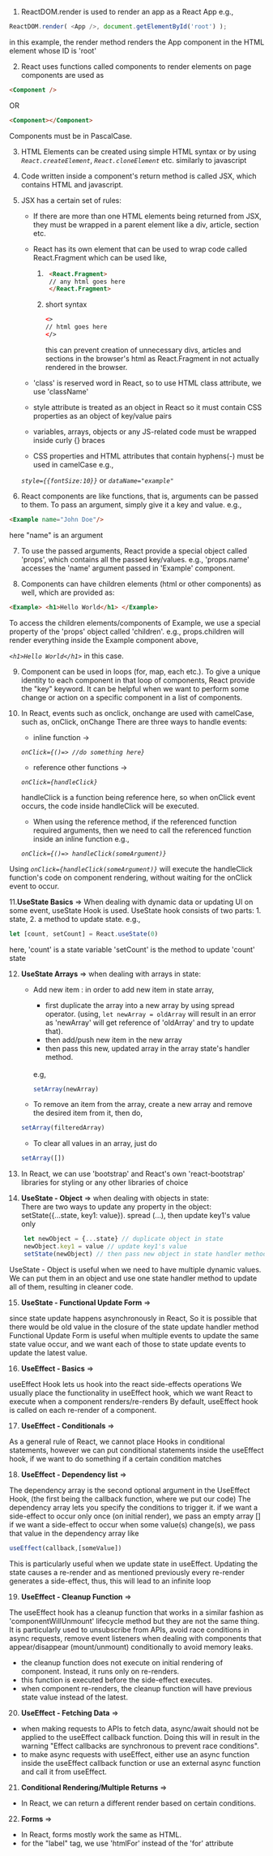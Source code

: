 <!-- prettier-ignore -->
1.  ReactDOM.render is used to render an app as a React App e.g.,

```javascript
ReactDOM.render( <App />, document.getElementById('root') );
```
in this example, the render method renders the App component in the HTML element whose ID is 'root'

2.  React uses functions called components to render elements on page components are used as

```HTML
<Component />
```
OR
```HTML
<Component></Component>
```

Components must be in PascalCase.

3.  HTML Elements can be created using simple HTML syntax or by using _`React.createElement`_, _`React.cloneElement`_ etc. similarly to javascript

4.  Code written inside a component's return method is called JSX, which contains HTML and javascript.

5.  JSX has a certain set of rules: 
    - If there are more than one HTML elements being returned from JSX, they must be wrapped in a parent element like a div, article, section etc. 
    - React has its own element that can be used to wrap code called React.Fragment which can be used like,

        1. ```HTML
            <React.Fragment>
            // any html goes here 
            </React.Fragment>
            ```

        2. short syntax
        
            ```HTML
            <>
            // html goes here
            </>
            ```          
            this can prevent creation of unnecessary divs, articles and sections in the browser's html as React.Fragment in not actually rendered in the browser.

    - 'class' is reserved word in React, so to use HTML class attribute, we use 'className' 
    - style attribute is treated as an object in React so it must contain CSS properties as an object of key/value pairs
    - variables, arrays, objects or any JS-related code must be wrapped inside curly {} braces 
    - CSS properties and HTML attributes that contain hyphens(-) must be used in camelCase
    e.g.,
    
    _`style={{fontSize:10}}`_ 
    or
    _`dataName="example"`_

6.  React components are like functions, that is, arguments can be passed to them. To pass an argument, simply give it a key and value.
e.g., 

```HTML
<Example name="John Doe"/>
```

here "name" is an argument

7.  To use the passed arguments, React provide a special object called 'props', which contains all the passed key/values. e.g., 'props.name' accesses the 'name' argument passed in 'Example' component.

8.  Components can have children elements (html or other components) as well, which are provided as:

```HTML
<Example> <h1>Hello World</h1> </Example>
```
To access the children elements/components of Example, we use a special property of the 'props' object called 'children'. e.g., props.children will render everything inside the Example component above,

_`<h1>Hello World</h1>`_ in this case.

9.  Component can be used in loops (for, map, each etc.). To give a unique identity to each component in that loop of components, React provide the "key" keyword. It can be helpful when we want to perform some change or action on a specific component in a list of components.

10. In React, events such as onclick, onchange are used with camelCase, such as, onClick, onChange There are three ways to handle events: 
    - inline function ->
    
    _`onClick={()=> //do something here}`_
    
    - reference other functions ->
    
    _`onClick={handleClick}`_
    
    handleClick is a function being reference here, so when onClick event occurs, the code inside handleClick will be executed.
    - When using the reference method, if the referenced function required arguments, then we need to call the referenced function inside an inline function
    e.g.,
    
    _`onClick={()=> handleClick(someArgument)}`_
    

Using _`onClick={handleClick(someArgument)}`_ will execute the handleClick function's code on component rendering, without waiting for the onClick event to occur.

11.**UseState Basics** => 
When dealing with dynamic data or updating UI on some event, useState Hook is used. UseState hook consists of two parts: 1. state, 2. a method to update state. 
e.g.,

```javascript 
let [count, setCount] = React.useState(0)
``` 
here, 'count' is a state variable 'setCount' is the method to update 'count' state

12. **UseState Arrays** =>
when dealing with arrays in state:
    - Add new item : in order to add new item in state array, 
        - first duplicate the array into a new array by using spread operator. (using, `let newArray = oldArray` will result in an error as 'newArray' will get reference of 'oldArray' and try to update that).
        - then add/push new item in the new array 
        - then pass this new, updated array in the array state's handler method. 
        <br/> 
        e.g,

        ```javascript 
        setArray(newArray) 
        ```
        
    - To remove an item from the array, create a new array and remove the desired item from it, then do,
    
    ```javascript 
    setArray(filteredArray)
    ```
    
    - To clear all values in an array, just do
    
    ```javascript 
    setArray([])
    ```

13. In React, we can use 'bootstrap' and React's own 'react-bootstrap' libraries for styling or any other libraries of choice

14. **UseState - Object** =>
when dealing with objects in state:  
There are two ways to update any property in the object:
setState({...state, key1: value}). spread (...), then update key1's value only
```javascript
    let newObject = {...state} // duplicate object in state
    newObject.key1 = value // update key1's value
    setState(newObject) // then pass new object in state handler method`
```    
UseState - Object is useful when we need to have multiple dynamic values. We can put them in an object and use one state handler method to update all of them, resulting in cleaner code.

15. **UseState - Functional Update Form** =>

since state update happens asynchronously in React, So it is possible that there would be old value in the closure of the state update handler method Functional Update Form is useful when multiple events to update the same state value occur, and we want each of those to state update events to update the latest value.

16. **UseEffect - Basics** =>

useEffect Hook lets us hook into the react side-effects operations We usually place the functionality in useEffect hook, which we want React to execute when a component renders/re-renders By default, useEffect hook is called on each re-render of a component.

17. **UseEffect - Conditionals** =>

As a general rule of React, we cannot place Hooks in conditional statements, however we can put conditional statements inside the useEffect hook, if we want to do something if a certain condition matches

18. **UseEffect - Dependency list** => 

The dependency array is the second optional argument in the UseEffect Hook, (the first being the callback function, where we put our code) The dependency array lets you specify the conditions to trigger it. if we want a side-effect to occur only once (on initial render), we pass an empty array [] if we want a side-effect to occur when some value(s) change(s), we pass that value in the dependency array like 
<br/>

```javascript
useEffect(callback,[someValue])
```
This is particularly useful when we update state in useEffect. Updating the state causes a re-render and as mentioned previously every re-render generates a side-effect, thus, this will lead to an infinite loop

19. **UseEffect - Cleanup Function** =>

The useEffect hook has a cleanup function that works in a similar fashion as 'componentWillUnmount' lifecycle method but they are not the same thing. It is particularly used to unsubscribe from APIs, avoid race conditions in async requests, remove event listeners when dealing with components that appear/disappear (mount/unmount) conditionally to avoid memory leaks.

- the cleanup function does not execute on initial rendering of component. Instead, it runs only on re-renders.
- this function is executed before the side-effect executes.
- when component re-renders, the cleanup function will have previous state value instead of the latest.

20. **UseEffect - Fetching Data** =>
- when making requests to APIs to fetch data, async/await should not be applied to the useEffect callback function. Doing this will in result in the warning "Effect callbacks are synchronous to prevent race conditions".
- to make async requests with useEffect, either use an async function inside the useEffect callback function or use an external async function and call it from useEffect.

21. **Conditional Rendering/Multiple Returns** =>
- In React, we can return a different render based on certain conditions.

22. **Forms** =>
- In React, forms mostly work the same as HTML.
- for the "label" tag, we use 'htmlFor' instead of the 'for' attribute